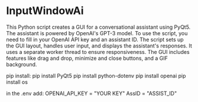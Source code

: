 # InputWindowAi
This Python script creates a GUI for a conversational assistant using PyQt5. 
The assistant is powered by OpenAI's GPT-3 model. To use the script, you need to fill in your OpenAI API key and an assistant ID.
The script sets up the GUI layout, handles user input, and displays the assistant's responses. 
It uses a separate worker thread to ensure responsiveness. The GUI includes features like drag and drop, minimize and close buttons, and a GIF background.

pip install:
pip install PyQt5
pip install python-dotenv
pip install openai
pip install os

in the .env add:
OPENAI_API_KEY = "YOUR KEY"
AssID  = "ASSIST_ID"
